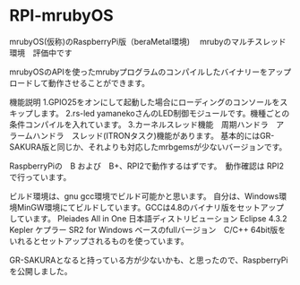 # RPI-mrubyOS
mrubyOS(仮称)のRaspberryPi版（beraMetal環境) 　mrubyのマルチスレッド環境　評価中です

mrubyOSのAPIを使ったmrubyプログラムのコンパイルしたバイナリーをアップロードして動作させることができます。

機能説明
1.GPIO25をオンにして起動した場合にローディングのコンソールをスキップします。
2.rs-led yamanekoさんのLED制御モジュールです。機種ごとの条件コンパイルを入れています。
3.カーネルスレッド機能　周期ハンドラ　アラームハンドラ　スレッド(ITRONタスク)機能があります。
基本的にはGR-SAKURA版と同じか、それよりも対応したmrbgemsが少ないバージョンです。

RaspberryPiの　B および　B+、RPI2で動作するはずです。　動作確認は RPI2で行っています。

ビルド環境は、gnu gcc環境でビルド可能かと思います。
自分は、Windows環境MinGW環境にてビルドしています。GCCは4.8のバイナリ版をセットアップしています。
Pleiades All in One 日本語ディストリビューション Eclipse 4.3.2 Kepler ケプラー SR2 for Windows ベースのfullバージョン　C/C++ 64bit版をいれるとセットアップされるものを使っています。

GR-SAKURAとなると持っている方が少ないかも、と思ったので、RaspberryPiを公開しました。
